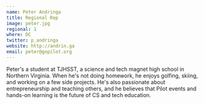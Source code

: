 ```yaml
---
name: Peter Andringa
title: Regional Rep
image: peter.jpg
regional: 1
where: DC
twitter: p_andringa
website: http://andrin.ga
email: peter@gopilot.org
---
```

Peter's a student at TJHSST, a science and tech magnet high school in Northern Virginia. When he's not doing homework, he enjoys golfing, skiing, and working on a few side projects. He's also passionate about entrepreneurship and teaching others, and he believes that Pilot events and hands-on learning is the future of CS and tech education. 
